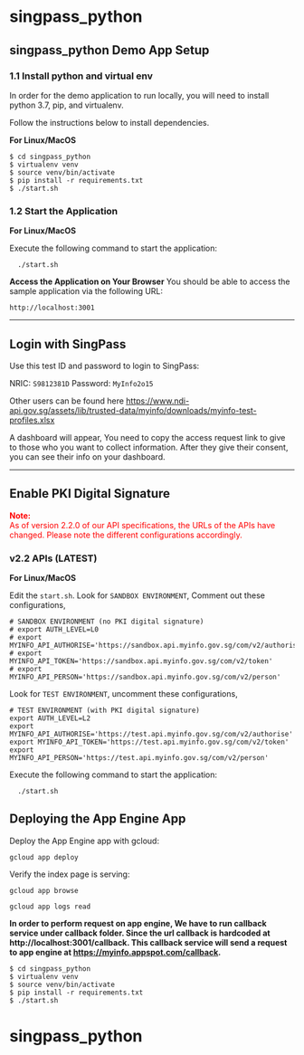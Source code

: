 # singpass_python

## singpass_python Demo App Setup

### 1.1 Install python and virtual env

In order for the demo application to run locally, you will need to install python 3.7, pip, and virtualenv.

Follow the instructions below to install dependencies.

**For Linux/MacOS**
```
$ cd singpass_python
$ virtualenv venv
$ source venv/bin/activate
$ pip install -r requirements.txt
$ ./start.sh
```

### 1.2 Start the Application

**For Linux/MacOS**

Execute the following command to start the application:
```
  ./start.sh
```


**Access the Application on Your Browser**
You should be able to access the sample application via the following URL:

```
http://localhost:3001
```

---
## Login with SingPass

Use this test ID and password to login to SingPass:

NRIC: ``S9812381D``
Password: ``MyInfo2o15``

Other users can be found here
https://www.ndi-api.gov.sg/assets/lib/trusted-data/myinfo/downloads/myinfo-test-profiles.xlsx

A dashboard will appear, You need to copy the access request link to give
to those who you want to collect information. After they give their consent, you can 
see their info on your dashboard.

---
## Enable PKI Digital Signature

<span style="color:red">
<strong>Note:</strong> <br>
As of version 2.2.0 of our API specifications, the URLs of the APIs have changed.
Please note the different configurations accordingly.
</span>


### v2.2 APIs (LATEST)

**For Linux/MacOS**

Edit the ``start.sh``. Look for ``SANDBOX ENVIRONMENT``, Comment out these configurations,
```
# SANDBOX ENVIRONMENT (no PKI digital signature)
# export AUTH_LEVEL=L0
# export MYINFO_API_AUTHORISE='https://sandbox.api.myinfo.gov.sg/com/v2/authorise'
# export MYINFO_API_TOKEN='https://sandbox.api.myinfo.gov.sg/com/v2/token'
# export MYINFO_API_PERSON='https://sandbox.api.myinfo.gov.sg/com/v2/person'
```

Look for ``TEST ENVIRONMENT``, uncomment these configurations,
```
# TEST ENVIRONMENT (with PKI digital signature)
export AUTH_LEVEL=L2
export MYINFO_API_AUTHORISE='https://test.api.myinfo.gov.sg/com/v2/authorise'
export MYINFO_API_TOKEN='https://test.api.myinfo.gov.sg/com/v2/token'
export MYINFO_API_PERSON='https://test.api.myinfo.gov.sg/com/v2/person'
```
Execute the following command to start the application:
```
  ./start.sh
```

## Deploying the App Engine App

Deploy the App Engine app with gcloud:

```
gcloud app deploy
```

Verify the index page is serving:

```
gcloud app browse
```

```
gcloud app logs read
```

**In order to perform request on app engine, We have to run callback service under callback folder. Since the
 url callback is hardcoded at http://localhost:3001/callback. This callback service will send a request to 
 app engine at https://myinfo.appspot.com/callback.**
```
$ cd singpass_python
$ virtualenv venv
$ source venv/bin/activate
$ pip install -r requirements.txt
$ ./start.sh
```
# singpass_python
